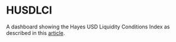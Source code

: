 # HUSDLCI
A dashboard showing the Hayes USD Liquidity Conditions Index as described in this [article](https://cryptohayes.medium.com/teach-me-daddy-33e7a66dfe76).
